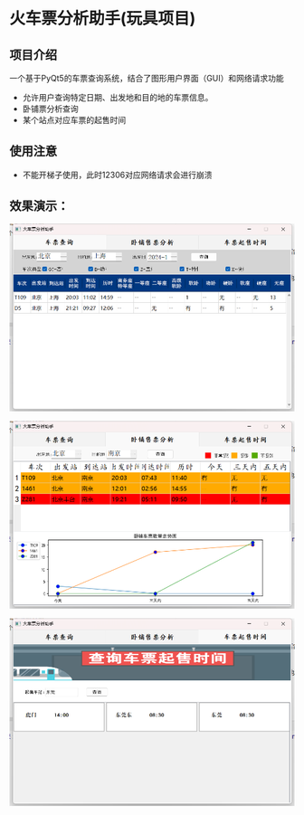 # 火车票分析助手(玩具项目)

## 项目介绍
一个基于PyQt5的车票查询系统，结合了图形用户界面（GUI）和网络请求功能
* 允许用户查询特定日期、出发地和目的地的车票信息。
* 卧铺票分析查询
* 某个站点对应车票的起售时间

## 使用注意
* 不能开梯子使用，此时12306对应网络请求会进行崩溃

## 效果演示：

![image](img_resources/query.png)

![image](img_resources/query2.png)

![image](img_resources/query3.png)

